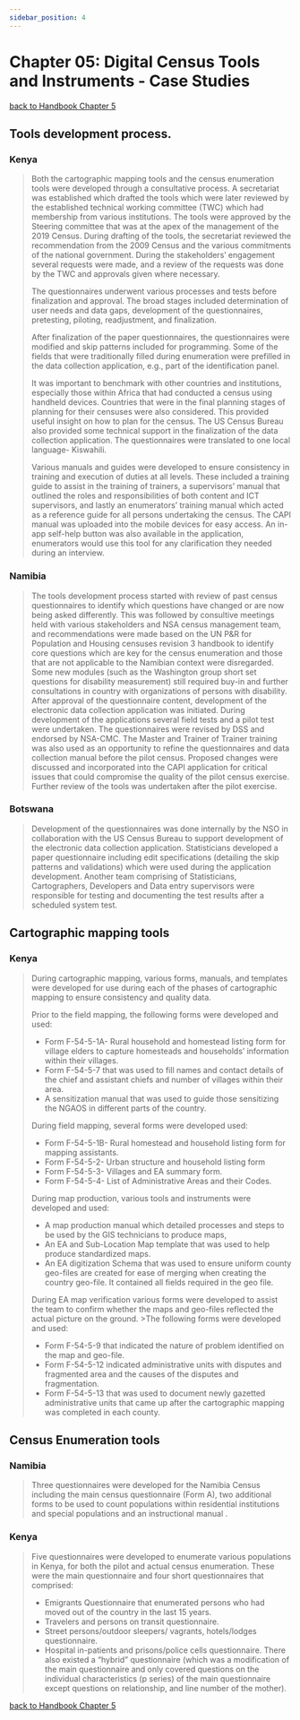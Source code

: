 ```yaml
---
sidebar_position: 4
---
```


# Chapter 05: Digital Census Tools and Instruments - Case Studies
[back to Handbook Chapter 5](/docs/category/chapter-05-digital-census-tools-and-instruments)

## Tools development process. 
### Kenya
>Both the cartographic mapping tools and the census enumeration tools were developed through a consultative process. A secretariat was established which drafted the tools which were later reviewed by the established technical working committee (TWC) which had membership from various institutions. The tools were approved by the Steering committee that was at the apex of the management of the 2019 Census. During drafting of the tools, the secretariat reviewed the recommendation from the 2009 Census and the various commitments of the national government. During the stakeholders’ engagement several requests were made, and a review of the requests was done by the TWC and approvals given where necessary.
>
>The questionnaires underwent various processes and tests before finalization and approval. The broad stages included determination of user needs and data gaps, development of the questionnaires, pretesting, piloting, readjustment, and finalization.
>
>After finalization of the paper questionnaires, the questionnaires were modified and skip patterns included for programming. Some of the fields that were traditionally filled during enumeration were prefilled in the data collection application, e.g., part of the identification panel.
>
>It was important to benchmark with other countries and institutions, especially those within Africa that had conducted a census using handheld devices. Countries that were in the final planning stages of planning for their censuses were also considered. This provided useful insight on how to plan for the census. The US Census Bureau also provided some technical support in the finalization of the data collection application. The questionnaires were translated to one local language- Kiswahili. 
>
>Various manuals and guides were developed to ensure consistency in training and execution of duties at all levels. These included a training guide to assist in the training of trainers, a supervisors’ manual that outlined the roles and responsibilities of both content and ICT supervisors, and lastly an enumerators’ training manual which acted as a reference guide for all persons undertaking the census.
The CAPI manual was uploaded into the mobile devices for easy access. An in-app self-help button was also available in the application, enumerators would use this tool for any clarification they needed during an interview.

### Namibia
>The tools development process started with review of past census questionnaires to identify which questions have changed or are now being asked differently. This was followed by consultive meetings held with various stakeholders and NSA census management team, and recommendations were made based on the UN P&R for Population and Housing censuses revision 3 handbook to identify core questions which are key for the census enumeration and those that are not applicable to the Namibian context were disregarded. Some new modules (such as the Washington group short set questions for disability measurement) still required buy-in and further consultations in country with organizations of persons with disability.
>After approval of the questionnaire content, development of the electronic data collection application was initiated. During development of the applications several field tests and a pilot test were undertaken. The questionnaires were revised by DSS and endorsed by NSA-CMC. The Master and Trainer of Trainer training was also used as an opportunity to refine the questionnaires and data collection manual before the pilot census. Proposed changes were discussed and incorporated into the CAPI application for critical issues that could compromise the quality of the pilot census exercise. Further review of the tools was undertaken after the pilot exercise. 

### Botswana
>Development of the questionnaires was done internally by the NSO in collaboration with the US Census Bureau to support development of the electronic data collection application. Statisticians developed a paper questionnaire including edit specifications (detailing the skip patterns and validations) which were used during the application development. Another team comprising of Statisticians, Cartographers, Developers and Data entry supervisors were responsible for testing and documenting the test results after a scheduled system test.

## Cartographic mapping tools 
### Kenya
>During cartographic mapping, various forms, manuals, and templates were developed for use during each of the phases of cartographic mapping to ensure consistency and quality data.
>
>Prior to the field mapping, the following forms were developed and used: 
>-	Form F-54-5-1A- Rural household and homestead listing form for village elders to capture homesteads and households’ information within their villages.
>-	Form F-54-5-7 that was used to fill names and contact details of the chief and assistant chiefs and number of villages within their area. 
>-	A sensitization manual that was used to guide those sensitizing the NGAOS in different parts of the country.  
>
>During field mapping, several forms were developed used:
>-	Form F-54-5-1B- Rural homestead and household listing form for mapping assistants.
>-	Form F-54-5-2- Urban structure and household listing form 
>-	Form F-54-5-3- Villages and EA summary form.
>-	Form F-54-5-4- List of Administrative Areas and their Codes. 
>
>During map production, various tools and instruments were developed and used: 
>-	A map production manual which detailed processes and steps to be used by the GIS technicians to produce maps, 
>-	An EA and Sub-Location Map template that was used to help produce standardized maps.
>-	An EA digitization Schema that was used to ensure uniform county geo-files are created for ease of merging when creating the country geo-file. It contained all fields required in the geo file. 
>
>During EA map verification various forms were developed to assist the team to confirm whether the maps and geo-files reflected the actual picture on the ground. >The following forms were developed and used:
>-	Form F-54-5-9 that indicated the nature of problem identified on the map and geo-file.
>-	Form F-54-5-12 indicated administrative units with disputes and fragmented area and the causes of the disputes and fragmentation.
>-	Form F-54-5-13 that was used to document newly gazetted  administrative units that came up after the cartographic mapping was completed in each county.

## Census Enumeration tools
### Namibia
>Three questionnaires were developed for the Namibia Census including the main census questionnaire (Form A), two additional forms to be used to count populations within residential institutions and special populations and an instructional manual .

### Kenya
>Five questionnaires were developed to enumerate various populations in Kenya, for both the pilot and actual census enumeration. These were the main questionnaire and four short questionnaires that comprised:
>- Emigrants Questionnaire that enumerated persons who had moved out of the country in the last 15 years. 
>- Travelers and persons on transit questionnaire. 
>- Street persons/outdoor sleepers/ vagrants, hotels/lodges questionnaire.
>- Hospital in-patients and prisons/police cells questionnaire.
>There also existed a “hybrid” questionnaire (which was a modification of the main questionnaire and only covered questions on the individual characteristics (p series) of the main questionnaire except questions on relationship, and line number of the mother).

[back to Handbook Chapter 5](/docs/category/chapter-05-digital-census-tools-and-instruments)

